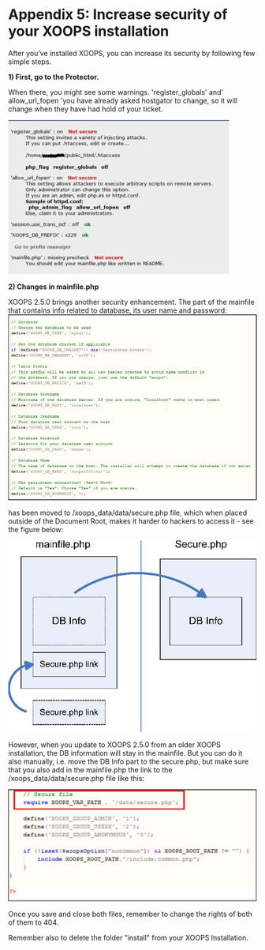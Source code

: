 # Appendix 5: Increase security of your XOOPS installation

After you’ve installed XOOPS, you can increase its security by following few simple steps.

**1\) First, go to the Protector.** 

When there, you might see some warnings. 'register\_globals' and' allow\_url\_fopen 'you have already asked hostgator to change, so it will change when they have had hold of your ticket.

![image001.png](.gitbook/assets/img_73.jpg)

**2\) Changes in mainfile.php** 

XOOPS 2.5.0 brings another security enhancement. The part of the mainfile that contains info related to database, its user name and password: ![image001.png](.gitbook/assets/img_74.jpg)

has been moved to /xoops\_data/data/secure.php file, which when placed outside of the Document Root, makes it harder to hackers to access it - see the figure below:

![image001.png](.gitbook/assets/img_75.jpg)

However, when you update to XOOPS 2.5.0 from an older XOOPS installation, the DB information will stay in the mainfile. But you can do it also manually, i.e. move the DB Info part to the secure.php, but make sure that you also add in the mainfile.php the link to the /xoops\_data/data/secure.php file like this:

![image001.png](.gitbook/assets/img_76.jpg)

Once you save and close both files, remember to change the rights of both of them to 404.

Remember also to delete the folder "install" from your XOOPS Installation.

